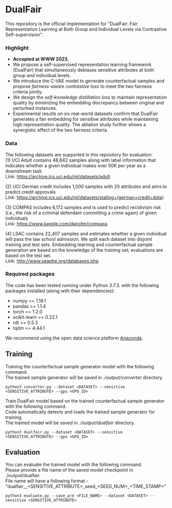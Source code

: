 # DualFair

This repository is the official implementation for "DualFair: Fair Representation Learning at Both Group and Individual Levels via Contrastive Self-supervision".

### Highlight
- **Accepted at WWW 2023.**
- We propose a self-supervised representation learning framework (DualFair) that simultaneously debiases sensitive attributes at both group and individual levels.
- We introduce the C-VAE model to generate counterfactual samples and propose *fairness-aware contrastive loss* to meet the two fairness criteria jointly.
- We design the *self-knowledge distillation loss* to maintain representation quality by minimizing the embedding discrepancy between original and perturbed instances.
- Experimental results on six real-world datasets confirm that DualFair generates a fair embedding for sensitive attributes while maintaining high representation quality. The ablation study further shows a synergistic effect of the two fairness criteria.


### Data
The following datasets are supported in this repository for evaluation:  
(1) UCI Adult contains 48,842 samples along with label information that indicates whether a given individual makes over 50K per year as a downstream task  
Link: https://archive.ics.uci.edu/ml/datasets/adult  

(2) UCI German credit includes 1,000 samples with 20 attributes and aims to predict credit approvals  
Link: https://archive.ics.uci.edu/ml/datasets/statlog+(german+credit+data)  

(3) COMPAS includes 6,172 samples and is used to predict recidivism risk (i.e., the risk of a criminal defendant committing a crime again) of given individuals  
Link: https://www.kaggle.com/danofer/compass  

(4) LSAC contains 22,407 samples and estimates whether a given individual will pass the law school admission. We split each dataset into disjoint training and test sets. Embedding learning and counterfactual sample generation are based on the knowledge of the training set; evaluations are based on the test set.  
Link: http://www.seaphe.org/databases.php  


### Required packages
The code has been tested running under Python 3.7.3. with the following packages installed (along with their dependencies):

- numpy == 1.18.1
- pandas == 1.1.4
- torch == 1.2.0
- scikit-learn == 0.22.1
- rdt == 0.5.3
- tqdm == 4.44.1

<p>We recommend using the open data science platform <a href="https://www.continuum.io/downloads" rel="nofollow">Anaconda</a>.</p>


## Training
Training the counterfactual sample generator model with the following command.  
The trained sample generator will be saved in *./output/converter* directory.
```
python3 converter.py --dataset <DATASET> --sensitive <SENSITIVE_ATTRIBUTE> --gpu <GPU_ID>
```

Train DualFair model based on the trained counterfactual sample generator with the following command.  
Code automatically detects and loads the trained sample generator for training.  
The trained model will be saved in *./output/dualfair* directory.
```
python3 dualfair.py --dataset <DATASET> --sensitive <SENSITIVE_ATTRIBUTE> --gpu <GPU_ID>
```


## Evaluation
You can evaluate the trained model with the following command.  
Please provide a file name of the saved model checkpoint in ./output/dualfair.  
File name will have a following format - "dualfair_<DATASET>\_<SENSITIVE_ATTRIBUTE>\_seed\_<SEED_NUM>\_<TIME_STAMP>"  
```
python3 evaluate.py --save_pre <FILE_NAME> --dataset <DATASET> --sensitive <SENSITIVE_ATTRIBUTE>
```
